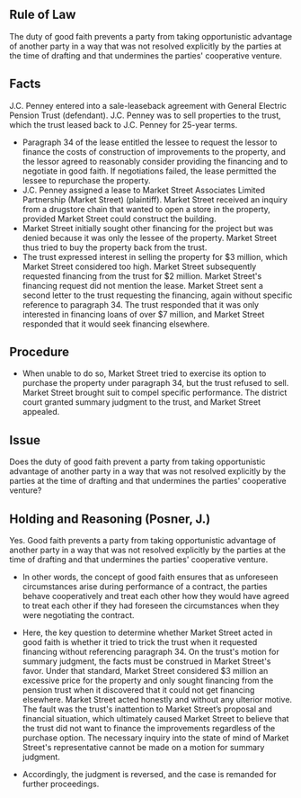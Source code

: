 ## Rule of Law

The duty of good faith prevents a party from taking opportunistic advantage of another party in a way that was not resolved explicitly by the parties at the time of drafting and that undermines the parties' cooperative venture.

## Facts

J.C. Penney entered into a sale-leaseback agreement with General Electric Pension Trust (defendant). J.C. Penney was to sell properties to the trust, which the trust leased back to J.C. Penney for 25-year terms. 

- Paragraph 34 of the lease entitled the lessee to request the lessor to finance the costs of construction of improvements to the property, and the lessor agreed to reasonably consider providing the financing and to negotiate in good faith. If negotiations failed, the lease permitted the lessee to repurchase the property. 
- J.C. Penney assigned a lease to Market Street Associates Limited Partnership (Market Street) (plaintiff). Market Street received an inquiry from a drugstore chain that wanted to open a store in the property, provided Market Street could construct the building. 
- Market Street initially sought other financing for the project but was denied because it was only the lessee of the property. Market Street thus tried to buy the property back from the trust. 
- The trust expressed interest in selling the property for $3 million, which Market Street considered too high. Market Street subsequently requested financing from the trust for $2 million. Market Street's financing request did not mention the lease. Market Street sent a second letter to the trust requesting the financing, again without specific reference to paragraph 34. The trust responded that it was only interested in financing loans of over $7 million, and Market Street responded that it would seek financing elsewhere. 

## Procedure 
- When unable to do so, Market Street tried to exercise its option to purchase the property under paragraph 34, but the trust refused to sell. Market Street brought suit to compel specific performance. The district court granted summary judgment to the trust, and Market Street appealed.

## Issue

Does the duty of good faith prevent a party from taking opportunistic advantage of another party in a way that was not resolved explicitly by the parties at the time of drafting and that undermines the parties' cooperative venture?

## Holding and Reasoning (Posner, J.)

Yes. Good faith prevents a party from taking opportunistic advantage of another party in a way that was not resolved explicitly by the parties at the time of drafting and that undermines the parties' cooperative venture. 

- In other words, the concept of good faith ensures that as unforeseen circumstances arise during performance of a contract, the parties behave cooperatively and treat each other how they would have agreed to treat each other if they had foreseen the circumstances when they were negotiating the contract. 

- Here, the key question to determine whether Market Street acted in good faith is whether it tried to trick the trust when it requested financing without referencing paragraph 34. On the trust's motion for summary judgment, the facts must be construed in Market Street's favor. Under that standard, Market Street considered $3 million an excessive price for the property and only sought financing from the pension trust when it discovered that it could not get financing elsewhere. Market Street acted honestly and without any ulterior motive. The fault was the trust's inattention to Market Street’s proposal and financial situation, which ultimately caused Market Street to believe that the trust did not want to finance the improvements regardless of the purchase option. The necessary inquiry into the state of mind of Market Street's representative cannot be made on a motion for summary judgment. 

- Accordingly, the judgment is reversed, and the case is remanded for further proceedings.